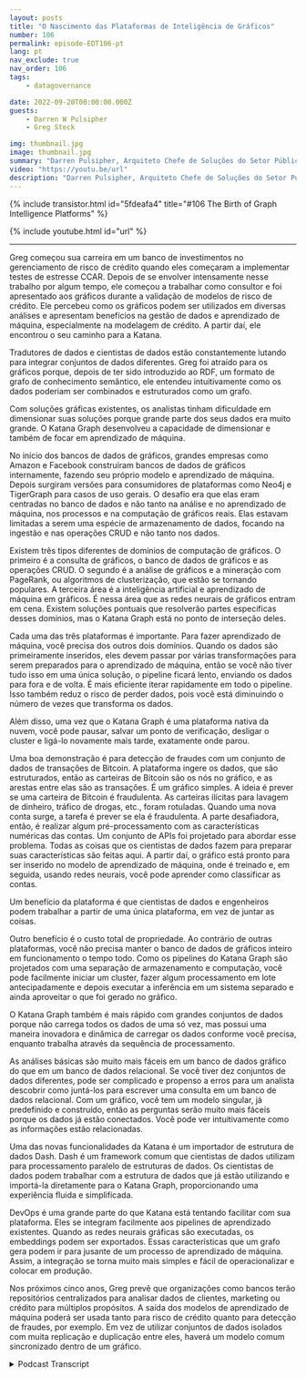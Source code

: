 ```yaml
---
layout: posts
title: "O Nascimento das Plataformas de Inteligência de Gráficos"
number: 106
permalink: episode-EDT106-pt
lang: pt
nav_exclude: true
nav_order: 106
tags:
    - datagovernance

date: 2022-09-20T00:00:00.000Z
guests:
    - Darren W Pulsipher
    - Greg Steck

img: thumbnail.jpg
image: thumbnail.jpg
summary: "Darren Pulsipher, Arquiteto Chefe de Soluções do Setor Público da Intel, e Greg Steck, Diretor Sênior de Soluções Setoriais da Katana Graph, falam sobre os benefícios da plataforma de inteligência de gráficos da Katana."
video: "https://youtu.be/url"
description: "Darren Pulsipher, Arquiteto Chefe de Soluções do Setor Público da Intel, e Greg Steck, Diretor Sênior de Soluções Setoriais da Katana Graph, falam sobre os benefícios da plataforma de inteligência de gráficos da Katana."
---
```


<div>
{% include transistor.html id="5fdeafa4" title="#106 The Birth of Graph Intelligence Platforms" %}

{% include youtube.html id="url" %}
</div>

---

Greg começou sua carreira em um banco de investimentos no gerenciamento de risco de crédito quando eles começaram a implementar testes de estresse CCAR. Depois de se envolver intensamente nesse trabalho por algum tempo, ele começou a trabalhar como consultor e foi apresentado aos gráficos durante a validação de modelos de risco de crédito. Ele percebeu como os gráficos podem ser utilizados em diversas análises e apresentam benefícios na gestão de dados e aprendizado de máquina, especialmente na modelagem de crédito. A partir daí, ele encontrou o seu caminho para a Katana.

Tradutores de dados e cientistas de dados estão constantemente lutando para integrar conjuntos de dados diferentes. Greg foi atraído para os gráficos porque, depois de ter sido introduzido ao RDF, um formato de grafo de conhecimento semântico, ele entendeu intuitivamente como os dados poderiam ser combinados e estruturados como um grafo.

Com soluções gráficas existentes, os analistas tinham dificuldade em dimensionar suas soluções porque grande parte dos seus dados era muito grande. O Katana Graph desenvolveu a capacidade de dimensionar e também de focar em aprendizado de máquina.

No início dos bancos de dados de gráficos, grandes empresas como Amazon e Facebook construíram bancos de dados de gráficos internamente, fazendo seu próprio modelo e aprendizado de máquina. Depois surgiram versões para consumidores de plataformas como Neo4j e TigerGraph para casos de uso gerais. O desafio era que elas eram centradas no banco de dados e não tanto na análise e no aprendizado de máquina, nos processos e na computação de gráficos reais. Elas estavam limitadas a serem uma espécie de armazenamento de dados, focando na ingestão e nas operações CRUD e não tanto nos dados.

Existem três tipos diferentes de domínios de computação de gráficos. O primeiro é a consulta de gráficos, o banco de dados de gráficos e as operações CRUD. O segundo é a análise de gráficos e a mineração com PageRank, ou algoritmos de clusterização, que estão se tornando populares. A terceira área é a inteligência artificial e aprendizado de máquina em gráficos. É nessa área que as redes neurais de gráficos entram em cena. Existem soluções pontuais que resolverão partes específicas desses domínios, mas o Katana Graph está no ponto de interseção deles.

Cada uma das três plataformas é importante. Para fazer aprendizado de máquina, você precisa dos outros dois domínios. Quando os dados são primeiramente inseridos, eles devem passar por várias transformações para serem preparados para o aprendizado de máquina, então se você não tiver tudo isso em uma única solução, o pipeline ficará lento, enviando os dados para fora e de volta. É mais eficiente iterar rapidamente em todo o pipeline. Isso também reduz o risco de perder dados, pois você está diminuindo o número de vezes que transforma os dados.

Além disso, uma vez que o Katana Graph é uma plataforma nativa da nuvem, você pode pausar, salvar um ponto de verificação, desligar o cluster e ligá-lo novamente mais tarde, exatamente onde parou.

Uma boa demonstração é para detecção de fraudes com um conjunto de dados de transações de Bitcoin. A plataforma ingere os dados, que são estruturados, então as carteiras de Bitcoin são os nós no gráfico, e as arestas entre elas são as transações. É um gráfico simples. A ideia é prever se uma carteira de Bitcoin é fraudulenta. As carteiras ilícitas para lavagem de dinheiro, tráfico de drogas, etc., foram rotuladas. Quando uma nova conta surge, a tarefa é prever se ela é fraudulenta. A parte desafiadora, então, é realizar algum pré-processamento com as características numéricas das contas. Um conjunto de APIs foi projetado para abordar esse problema. Todas as coisas que os cientistas de dados fazem para preparar suas características são feitas aqui. A partir daí, o gráfico está pronto para ser inserido no modelo de aprendizado de máquina, onde é treinado e, em seguida, usando redes neurais, você pode aprender como classificar as contas.

Um benefício da plataforma é que cientistas de dados e engenheiros podem trabalhar a partir de uma única plataforma, em vez de juntar as coisas.

Outro benefício é o custo total de propriedade. Ao contrário de outras plataformas, você não precisa manter o banco de dados de gráficos inteiro em funcionamento o tempo todo. Como os pipelines do Katana Graph são projetados com uma separação de armazenamento e computação, você pode facilmente iniciar um cluster, fazer algum processamento em lote antecipadamente e depois executar a inferência em um sistema separado e ainda aproveitar o que foi gerado no gráfico.

O Katana Graph também é mais rápido com grandes conjuntos de dados porque não carrega todos os dados de uma só vez, mas possui uma maneira inovadora e dinâmica de carregar os dados conforme você precisa, enquanto trabalha através da sequência de processamento.

As análises básicas são muito mais fáceis em um banco de dados gráfico do que em um banco de dados relacional. Se você tiver dez conjuntos de dados diferentes, pode ser complicado e propenso a erros para um analista descobrir como juntá-los para escrever uma consulta em um banco de dados relacional. Com um gráfico, você tem um modelo singular, já predefinido e construído, então as perguntas serão muito mais fáceis porque os dados já estão conectados. Você pode ver intuitivamente como as informações estão relacionadas.

Uma das novas funcionalidades da Katana é um importador de estrutura de dados Dash. Dash é um framework comum que cientistas de dados utilizam para processamento paralelo de estruturas de dados. Os cientistas de dados podem trabalhar com a estrutura de dados que já estão utilizando e importá-la diretamente para o Katana Graph, proporcionando uma experiência fluida e simplificada.

DevOps é uma grande parte do que Katana está tentando facilitar com sua plataforma. Eles se integram facilmente aos pipelines de aprendizado existentes. Quando as redes neurais gráficas são executadas, os embeddings podem ser exportados. Essas características que um grafo gera podem ir para jusante de um processo de aprendizado de máquina. Assim, a integração se torna muito mais simples e fácil de operacionalizar e colocar em produção.

Nos próximos cinco anos, Greg prevê que organizações como bancos terão repositórios centralizados para analisar dados de clientes, marketing ou crédito para múltiplos propósitos. A saída dos modelos de aprendizado de máquina poderá ser usada tanto para risco de crédito quanto para detecção de fraudes, por exemplo. Em vez de utilizar conjuntos de dados isolados com muita replicação e duplicação entre eles, haverá um modelo comum sincronizado dentro de um gráfico.



<details>
<summary> Podcast Transcript </summary>

<p></p>

</details>
